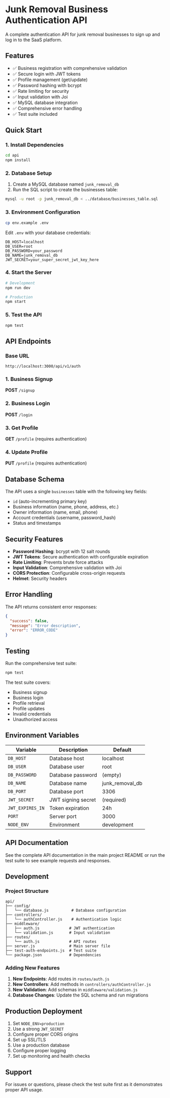 # Junk Removal Business Authentication API

A complete authentication API for junk removal businesses to sign up and log in to the SaaS platform.

## Features

- ✅ Business registration with comprehensive validation
- ✅ Secure login with JWT tokens
- ✅ Profile management (get/update)
- ✅ Password hashing with bcrypt
- ✅ Rate limiting for security
- ✅ Input validation with Joi
- ✅ MySQL database integration
- ✅ Comprehensive error handling
- ✅ Test suite included

## Quick Start

### 1. Install Dependencies
```bash
cd api
npm install
```

### 2. Database Setup
1. Create a MySQL database named `junk_removal_db`
2. Run the SQL script to create the businesses table:
```bash
mysql -u root -p junk_removal_db < ../database/businesses_table.sql
```

### 3. Environment Configuration
```bash
cp env.example .env
```

Edit `.env` with your database credentials:
```env
DB_HOST=localhost
DB_USER=root
DB_PASSWORD=your_password
DB_NAME=junk_removal_db
JWT_SECRET=your_super_secret_jwt_key_here
```

### 4. Start the Server
```bash
# Development
npm run dev

# Production
npm start
```

### 5. Test the API
```bash
npm test
```

## API Endpoints

### Base URL
```
http://localhost:3000/api/v1/auth
```

### 1. Business Signup
**POST** `/signup`

### 2. Business Login
**POST** `/login`

### 3. Get Profile
**GET** `/profile` (requires authentication)

### 4. Update Profile
**PUT** `/profile` (requires authentication)

## Database Schema

The API uses a single `businesses` table with the following key fields:
- `id` (auto-incrementing primary key)
- Business information (name, phone, address, etc.)
- Owner information (name, email, phone)
- Account credentials (username, password_hash)
- Status and timestamps

## Security Features

- **Password Hashing**: bcrypt with 12 salt rounds
- **JWT Tokens**: Secure authentication with configurable expiration
- **Rate Limiting**: Prevents brute force attacks
- **Input Validation**: Comprehensive validation with Joi
- **CORS Protection**: Configurable cross-origin requests
- **Helmet**: Security headers

## Error Handling

The API returns consistent error responses:
```json
{
  "success": false,
  "message": "Error description",
  "error": "ERROR_CODE"
}
```

## Testing

Run the comprehensive test suite:
```bash
npm test
```

The test suite covers:
- Business signup
- Business login
- Profile retrieval
- Profile updates
- Invalid credentials
- Unauthorized access

## Environment Variables

| Variable | Description | Default |
|----------|-------------|---------|
| `DB_HOST` | Database host | localhost |
| `DB_USER` | Database user | root |
| `DB_PASSWORD` | Database password | (empty) |
| `DB_NAME` | Database name | junk_removal_db |
| `DB_PORT` | Database port | 3306 |
| `JWT_SECRET` | JWT signing secret | (required) |
| `JWT_EXPIRES_IN` | Token expiration | 24h |
| `PORT` | Server port | 3000 |
| `NODE_ENV` | Environment | development |

## API Documentation

See the complete API documentation in the main project README or run the test suite to see example requests and responses.

## Development

### Project Structure
```
api/
├── config/
│   └── database.js          # Database configuration
├── controllers/
│   └── authController.js    # Authentication logic
├── middleware/
│   ├── auth.js             # JWT authentication
│   └── validation.js       # Input validation
├── routes/
│   └── auth.js             # API routes
├── server.js               # Main server file
├── test-auth-endpoints.js  # Test suite
└── package.json            # Dependencies
```

### Adding New Features

1. **New Endpoints**: Add routes in `routes/auth.js`
2. **New Controllers**: Add methods in `controllers/authController.js`
3. **New Validation**: Add schemas in `middleware/validation.js`
4. **Database Changes**: Update the SQL schema and run migrations

## Production Deployment

1. Set `NODE_ENV=production`
2. Use a strong `JWT_SECRET`
3. Configure proper CORS origins
4. Set up SSL/TLS
5. Use a production database
6. Configure proper logging
7. Set up monitoring and health checks

## Support

For issues or questions, please check the test suite first as it demonstrates proper API usage.
